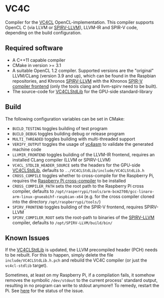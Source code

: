 # VC4C

Compiler for the [VC4CL](https://github.com/doe300/VC4CL) OpenCL-implementation.
This compiler supports OpenCL C (via LLVM or [SPIRV-LLVM](https://github.com/KhronosGroup/SPIRV-LLVM)), LLVM-IR and SPIR-V code, depending on the build configuration.

## Required software

- A C++11 capable compiler
- CMake in version >= 3.1
- A suitable OpenCL 1.2 compiler. Supported versions are the "original" LLVM/CLang (version 3.9 and up), which can be found in the Raspbian repositories, and Khronos [SPIRV-LLVM](https://github.com/KhronosGroup/SPIRV-LLVM) with the Khronos [SPIR-V compiler frontend](https://github.com/KhronosGroup/SPIR/tree/spirv-1.0) (only the tools clang and llvm-spirv need to be built).
- The source-code for [VC4CLStdLib](https://github.com/doe300/VC4CLStdLib) for the GPU-side standard-library

## Build

The following configuration variables can be set in CMake:

- `BUILD_TESTING` toggles building of test program
- `BUILD_DEBUG` toggles building debug or release program
- `MULTI_THREADED` toggles building with multi-threaded support
- `VERIFY_OUTPUT` toggles the usage of [vc4asm](https://github.com/maazl/vc4asm) to validate the generated machine code
- `LLVMIR_FRONTEND` toggles building of the LLVM-IR frontend, requires an installed CLang compiler (LLVM or SPIRV-LLVM)
- `VC4CL_STDLIB_HEADER_SOURCE` sets the headers for the GPU-side [VC4CLStdLib](https://github.com/doe300/VC4CLStdLib), defaults to `../VC4CLStdLib/include/VC4CLStdLib.h`
- `CROSS_COMPILE` toggles whether to cross-compile for the Raspberry Pi, requires the [Raspberry Pi cross-compiler](https://github.com/raspberrypi/tools) to be installed
- `CROSS_COMPILER_PATH` sets the root path to the Raspberry Pi cross compiler, defaults to `/opt/rasperrypi/tools/arm-bcm2708/gcc-linaro-arm-linux-gnueabihf-raspbian-x64` (e.g. for the cross compiler cloned into the directory `/opt/raspberrypi/tools/`)
- `SPIRV_FRONTEND` toggles building of the SPIR-V frontend, requires SPIRV-LLVM
- `SPIRV_COMPILER_ROOT` sets the root-path to binaries of the [SPIRV-LLVM](https://github.com/KhronosGroup/SPIRV-LLVM) compiler, defaults to `/opt/SPIRV-LLVM/build/bin/`

## Known Issues

If the [VC4CLStdLib](https://github.com/doe300/VC4CLStdLib) is updated, the LLVM precompiled header (PCH) needs to be rebuilt. For this to happen, simply delete the file `include/VC4CLStdLib.h.pch` and rebuild the VC4C compiler (or just the `vc4cl-stdlib` target).

Sometimes, at least on my Raspberry Pi, if a compilation fails, it somehow removes the symbolic `/dev/stdout` to the current process' standard output, resulting in no program can write to stdout anymore!! To remedy, restart the Pi. See [here](https://github.com/doe300/VC4C/issues/3) for the status of the issue.